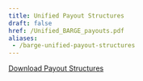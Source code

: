 ```yaml
---
title: Unified Payout Structures
draft: false
href: /Unified_BARGE_payouts.pdf
aliases:
 - /barge-unified-payout-structures
---
```


[Download Payout Structures](/Unified_BARGE_payouts.pdf)
